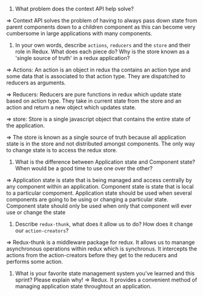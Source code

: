 1. What problem does the context API help solve?

=> Context API solves the problem of having to always pass down state from parent components down to a children component as this can become very cumbersome in large applications with many components.

1. In your own words, describe `actions`, `reducers` and the `store` and their role in Redux. What does each piece do? Why is the store known as a 'single source of truth' in a redux application?

=> Actions: An action is an object in redux tha contains an action type and some data that is associated to that action type. They are dispatched to reducers as arguments.

=> Reducers: Reducers are pure functions in redux which update state based on action type. They take in current state from the store and an action and return a new object which updates state.

=> store: Store is a single javascript object that contains the entire state of the application.

=> The store is known as a single source of truth because all application state is in the store and not distributed amongst components. The only way to change state is to access the redux store.


1. What is the difference between Application state and Component state? When would be a good time to use one over the other?

=> Application state is state that is being managed and access centrally by any component within an application. Component state is state that is local to a particular compoment.
Application state should be used when several components are going to be using or changing a particular state. Component state should only be used when only that component will ever use or change the state

1. Describe `redux-thunk`, what does it allow us to do? How does it change our `action-creators`?

=> Redux-thunk is a middleware package for redux. It allows us to manange asynchronous operations within redux which is synchronus. 
It intercepts the actions from the action-creators before they get to the reducers and performs some action.

1. What is your favorite state management system you've learned and this sprint? Please explain why!
=> Redux. It provides a convenient method of managing application state throughtout an application. 


